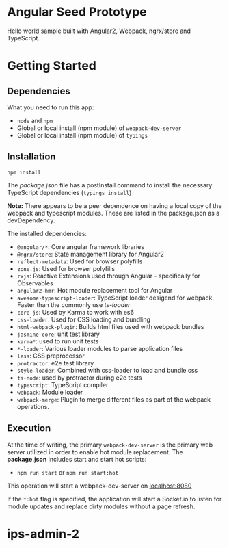 # Angular Seed Prototype

Hello world sample built with Angular2, Webpack, ngrx/store and TypeScript.

# Getting Started
## Dependencies
What you need to run this app:

 * `node` and `npm`
 * Global or local install (npm module) of `webpack-dev-server`
 * Global or local install (npm module) of `typings`

## Installation

`npm install`

The _package.json_ file has a postInstall command to install the necessary TypeScript dependencies (`typings install`)

**Note:** There appears to be a peer dependence on having a local copy of the webpack and typescript modules.  These are listed in the package.json as a devDependency.

The installed dependencies:

* `@angular/*`: Core angular framework libraries
* `@ngrx/store`: State management library for Angular2
* `reflect-metadata`: Used for browser polyfills
* `zone.js`: Used for browser polyfills
* `rxjs`: Reactive Extensions used through Angular - specifically for Observables
* `angular2-hmr`: Hot module replacement tool for Angular
* `awesome-typescript-loader`: TypeScript loader desigend for webpack.  Faster than the commonly use *ts-loader*
* `core-js`: Used by Karma to work with es6
* `css-loader`: Used for CSS loading and bundling
* `html-webpack-plugin`: Builds html files used with webpack bundles
* `jasmine-core`: unit test library
* `karma*`: used to run unit tests
* `*-loader`: Various loader modules to parse application files
* `less`: CSS preprocessor
* `protractor`: e2e test library
* `style-loader`: Combined with css-loader to load and bundle css
* `ts-node`: used by protractor during e2e tests
* `typescript`: TypeScript compiler
* `webpack`: Module loader
* `webpack-merge`: Plugin to merge different files as part of the webpack operations.

## Execution

At the time of writing, the primary `webpack-dev-server` is the primary web server utilized in order to enable hot module replacement.  The **package.json** includes start and start hot scripts:

* `npm run start` or `npm run start:hot`

This operation will start a webpack-dev-server on [localhost:8080](http://localhost:8080)

If the `*:hot` flag is specified, the application will start a Socket.io to listen for module updates and replace dirty modules without a page refresh.
# ips-admin-2
